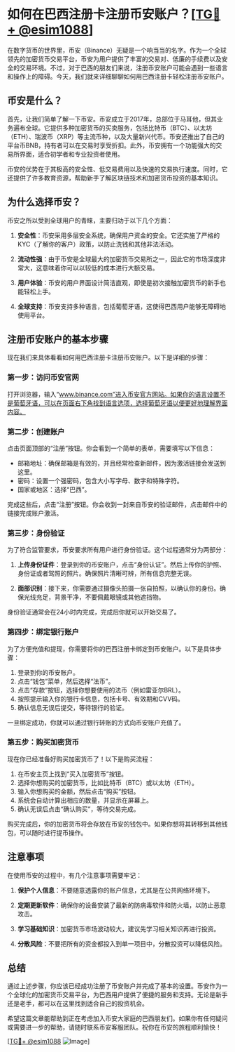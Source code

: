 # 如何在巴西注册卡注册币安账户？[[TG💪+ @esim1088](https://t.me/s/esim1088)]

在数字货币的世界里，币安（Binance）无疑是一个响当当的名字。作为一个全球领先的加密货币交易平台，币安为用户提供了丰富的交易对、低廉的手续费以及安全的交易环境。不过，对于巴西的朋友们来说，注册币安账户可能会遇到一些语言和操作上的障碍。今天，我们就来详细聊聊如何用巴西注册卡轻松注册币安账户。

## 币安是什么？

首先，让我们简单了解一下币安。币安成立于2017年，总部位于马耳他，但其业务遍布全球。它提供多种加密货币的买卖服务，包括比特币（BTC）、以太坊（ETH）、瑞波币（XRP）等主流币种，以及大量新兴代币。币安还推出了自己的平台币BNB，持有者可以在交易时享受折扣。此外，币安拥有一个功能强大的交易所界面，适合初学者和专业投资者使用。

币安的优势在于其极高的安全性、低交易费用以及快速的交易执行速度。同时，它还提供了许多教育资源，帮助新手了解区块链技术和加密货币投资的基本知识。

## 为什么选择币安？

币安之所以受到全球用户的青睐，主要归功于以下几个方面：

1. **安全性**：币安采用多层安全系统，确保用户资金的安全。它还实施了严格的KYC（了解你的客户）政策，以防止洗钱和其他非法活动。
   
2. **流动性强**：由于币安是全球最大的加密货币交易所之一，因此它的市场深度非常大，这意味着你可以以较低的成本进行大额交易。

3. **用户体验**：币安的用户界面设计简洁直观，即使是初次接触加密货币的新手也能轻松上手。

4. **全球支持**：币安支持多种语言，包括葡萄牙语，这使得巴西用户能够无障碍地使用平台。

## 注册币安账户的基本步骤

现在我们来具体看看如何用巴西注册卡注册币安账户。以下是详细的步骤：

### 第一步：访问币安官网

打开浏览器，输入“www.binance.com”进入币安官方网站。如果你的语言设置不是葡萄牙语，可以在页面右下角找到语言选项，选择葡萄牙语以便更好地理解界面内容。

### 第二步：创建账户

点击页面顶部的“注册”按钮。你会看到一个简单的表单，需要填写以下信息：

- 邮箱地址：确保邮箱是有效的，并且经常检查新邮件，因为激活链接会发送到这里。
- 密码：设置一个强密码，包含大小写字母、数字和特殊字符。
- 国家或地区：选择“巴西”。

完成这些后，点击“注册”按钮。你会收到一封来自币安的验证邮件，点击邮件中的链接完成账户激活。

### 第三步：身份验证

为了符合监管要求，币安要求所有用户进行身份验证。这个过程通常分为两部分：

1. **上传身份证件**：登录到你的币安账户，点击“身份认证”。然后上传你的护照、身份证或者驾照的照片。确保照片清晰可辨，所有信息完整无误。

2. **面部识别**：接下来，你需要通过摄像头拍摄一张自拍照，以确认你的身份。确保光线充足，背景干净，不要佩戴眼镜或其他遮挡物。

身份验证通常会在24小时内完成，完成后你就可以开始交易了。

### 第四步：绑定银行账户

为了方便充值和提现，你需要将你的巴西注册卡绑定到币安账户。以下是具体步骤：

1. 登录到你的币安账户。
2. 点击“钱包”菜单，然后选择“法币”。
3. 点击“存款”按钮，选择你想要使用的法币（例如雷亚尔BRL）。
4. 按照提示输入你的银行卡信息，包括卡号、有效期和CVV码。
5. 确认信息无误后提交，等待银行的验证。

一旦绑定成功，你就可以通过银行转账的方式向币安账户充值了。

### 第五步：购买加密货币

现在你已经准备好购买加密货币了！以下是购买流程：

1. 在币安主页上找到“买入加密货币”按钮。
2. 选择你想购买的加密货币，比如比特币（BTC）或以太坊（ETH）。
3. 输入你想购买的金额，然后点击“购买”按钮。
4. 系统会自动计算出相应的数量，并显示在屏幕上。
5. 确认无误后点击“确认购买”，等待交易完成。

购买完成后，你的加密货币将会存放在币安的钱包中。如果你想将其转移到其他钱包，可以随时进行提币操作。

## 注意事项

在使用币安的过程中，有几个注意事项需要牢记：

1. **保护个人信息**：不要随意透露你的账户信息，尤其是在公共网络环境下。
   
2. **定期更新软件**：确保你的设备安装了最新的防病毒软件和防火墙，以防止恶意攻击。

3. **学习基础知识**：加密货币市场波动较大，建议先学习相关知识再进行投资。

4. **分散风险**：不要把所有的资金都投入到单一项目中，分散投资可以降低风险。

## 总结

通过上述步骤，你应该已经成功注册了币安账户并完成了基本的设置。币安作为一个全球化的加密货币交易平台，为巴西用户提供了便捷的服务和支持。无论是新手还是老手，都可以在这里找到适合自己的投资机会。

希望这篇文章能帮助到正在考虑加入币安大家庭的巴西朋友们。如果你有任何疑问或需要进一步的帮助，请随时联系币安客服团队。祝你在币安的旅程顺利愉快！

[[TG💪+ @esim1088](https://t.me/s/esim1088) ![Image](https://i.postimg.cc/4NQfJmqS/Snipaste-2025-05-13-00-14-12.png)]